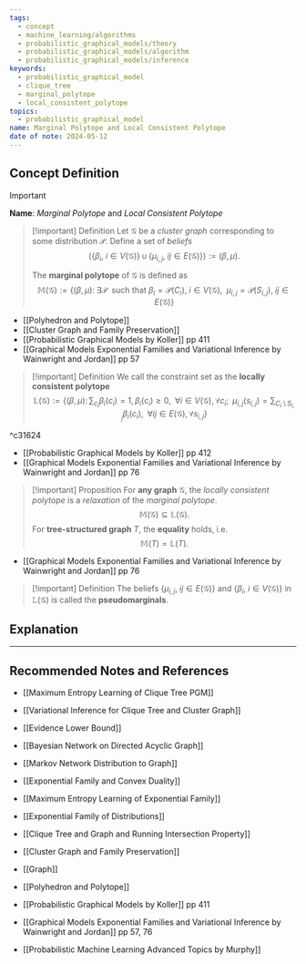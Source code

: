 ```yaml
---
tags:
  - concept
  - machine_learning/algorithms
  - probabilistic_graphical_models/theory
  - probabilistic_graphical_models/algorithm
  - probabilistic_graphical_models/inference
keywords:
  - probabilistic_graphical_model
  - clique_tree
  - marginal_polytope
  - local_consistent_polytope
topics:
  - probabilistic_graphical_model
name: Marginal Polytope and Local Consistent Polytope
date of note: 2024-05-12
---
```


## Concept Definition

>[!important]
>**Name**: *Marginal Polytope* and *Local Consistent Polytope*

>[!important] Definition
>Let $\mathcal{G}$ be a *cluster graph* corresponding to some distribution $\mathcal{P}$. Define a set of *beliefs* $$(\{ \beta_{i},\; i\in V(\mathcal{G}) \}\,\cup\, \{ \mu_{i,j},\; ij\in E(\mathcal{G}) \}) := (\beta, \mu).$$
>
>The **marginal polytope** of $\mathcal{G}$ is defined as
>$$
>\mathbb{M}(\mathcal{G}) := \left\{(\beta, \mu):\;\exists \mathcal{P}\; \text{ such that } \beta_{i} = \mathcal{P}(C_{i}),\; i\in V(\mathcal{G}),\;\; \mu_{i,j} = \mathcal{P}(S_{i,j}),\; ij\in E(\mathcal{G}) \right\} 
>$$


- [[Polyhedron and Polytope]]
- [[Cluster Graph and Family Preservation]]
- [[Probabilistic Graphical Models by Koller]] pp 411
- [[Graphical Models Exponential Families and Variational Inference by Wainwright and Jordan]] pp 57 


>[!important] Definition
>We call the constraint set as the **locally consistent polytope**
>$$
>\mathbb{L}(\mathcal{G}) := \left\{(\beta, \mu):\, \sum_{c_{i}}\beta_{i}(c_{i}) = 1,\,  \beta_{i}(c_{i}) \ge 0,\;\; \forall i \in V(\mathcal{G}),\,\forall c_{i};\;\;  \mu_{i,j}(s_{i,j}) = \sum_{C_{i} \setminus S_{i,j}}\beta_{i}(c_{i}),\;\; \forall ij\in E(\mathcal{G}),\,\forall s_{i,j}\right\} 
>$$  

^c31624

- [[Probabilistic Graphical Models by Koller]] pp 412
- [[Graphical Models Exponential Families and Variational Inference by Wainwright and Jordan]] pp 76


>[!important] Proposition
>For **any graph** $\mathcal{G}$,  the *locally consistent polytope* is a *relaxation* of the *marginal polytope*.
>$$
>\mathbb{M}(\mathcal{G}) \subseteq \mathbb{L}(\mathcal{G}).
>$$
>For **tree-structured graph** $T$,  the **equality** holds, i.e.
>$$
>\mathbb{M}(T) = \mathbb{L}(T).
>$$

- [[Graphical Models Exponential Families and Variational Inference by Wainwright and Jordan]] pp 76

>[!important] Definition
>The beliefs $\{\mu_{i,j}, \;ij\in E(\mathcal{G})\}$ and $\{\beta_{i},\; i\in V(\mathcal{G})\}$ in $\mathbb{L}(\mathcal{G})$ is called the **pseudomarginals**.


## Explanation







-----------
##  Recommended Notes and References

- [[Maximum Entropy Learning of Clique Tree PGM]]
- [[Variational Inference for Clique Tree and Cluster Graph]]

- [[Evidence Lower Bound]]



- [[Bayesian Network on Directed Acyclic Graph]]
- [[Markov Network Distribution to Graph]]

- [[Exponential Family and Convex Duality]]
- [[Maximum Entropy Learning of Exponential Family]]
- [[Exponential Family of Distributions]]

- [[Clique Tree and Graph and Running Intersection Property]]
- [[Cluster Graph and Family Preservation]]
- [[Graph]]
- [[Polyhedron and Polytope]]

- [[Probabilistic Graphical Models by Koller]] pp 411
- [[Graphical Models Exponential Families and Variational Inference by Wainwright and Jordan]] pp 57, 76
- [[Probabilistic Machine Learning Advanced Topics by Murphy]]
